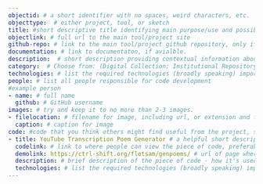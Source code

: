 ```yaml
---
objectid: # a short identifier with no spaces, weird characters, etc.
objecttype:  # either project, tool, or sketch
title: #short descriptive title identifying main purpose/use and possibly technology
objectlink: # full url to the main tool/project site
github-repo: # link to the main tool/project github repository, only if different
documentation: # link to documentaton, if avialble. 
description:  # short description providing contextual information about the uses, technologies, examples, tools, and/or category the recipe addresses 
category:  # Choose from: (Digital Collection; Institutional Repository; Research Guide; Qualitative Data Analysis; Oral History; Library Website; Critical Edition; OER; Screwing-Around;) or add a new one -- separate multiple using semi-colons.
technologies: # list the required technologies (broadly speaking) important to and/or necessary for your recipe; separate by semi-colon. Include the site generator first. Example: jekyll; bootstrap;svg;
people: # list all people responsible for code development
#example person
- name: # full name
  github: # GitHub username
images: # try and keep it to no more than 2-3 images. 
- filelocation: # filename for image, including url, or extension and folder of this repository (i.e. '/images/picture.jpg')
  caption: # caption for image
code: #code that you think others might find useful from the project, sketch or tool
- title: YouTube Transcription Poem Generator # a helpful short description of the code piece or pieces that do the thing you think another person might like to do. 
  codelink: # link to where people can view the piece of code, preferabbly in a GitHub repo -- separate multiple links by semi-colon
  demolink: https://ctrl-shift.org/flotsam/genpoems/ # url of page where this code works, demonstrating the features. 
  description: # brief description of the piece of code - how it's used in project/sketch/tool + how it might be used
  technologies: # list the required technologies (broadly speaking) important to and/or necessary for your recipe; separate by semi-colon. Include the site generator first. Example: jekyll; bootstrap;svg;
---
```



